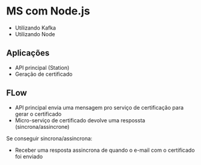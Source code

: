 # MS com Node.js

- Utilizando Kafka
- Utilizando Node

## Aplicações

- API principal (Station)
- Geração de certificado

## FLow

- API principal envia uma mensagem pro serviço de certificação para gerar o certificado
- Micro-serviço de certificado devolve uma respossta (sincrona/assincrone)

Se conseguir sincrona/assincrona:

- Receber uma resposta assincrona de quando o e-mail com o certificado foi enviado
